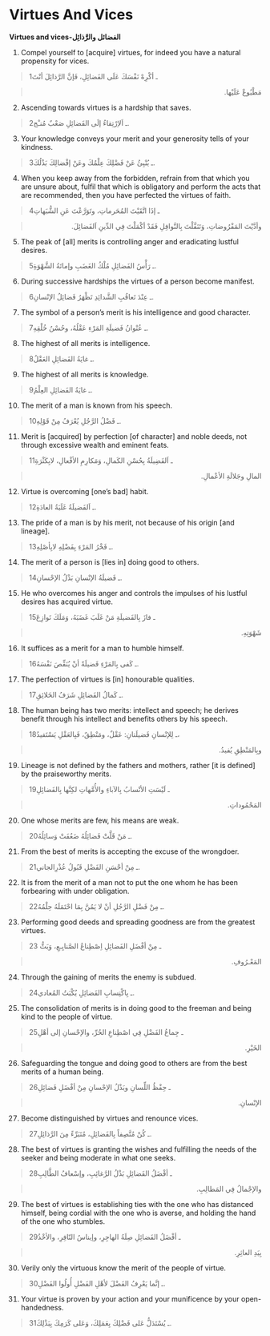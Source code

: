Virtues And Vices
=================

**Virtues and vices-الفضائل والرَّذائِل**

1. Compel yourself to [acquire] virtues, for indeed you have a natural
propensity for vices.

> 1ـ أكْرِهْ نَفْسَكَ عَلَى الفَضائِلِ، فَإنَّ الرَّذائِلَ أنْتَ
<blockquote dir="rtl">
  <p>
مَطْبُوعٌ عَلَيْها.
  </p>
</blockquote>

2. Ascending towards virtues is a hardship that saves.

> 2ـ اَلاِرْتِقاءُ إلَى الفَضائِلِ صَعْبٌ مُنـْج.

3. Your knowledge conveys your merit and your generosity tells of your
kindness.

> 3ـ يُنْبِئُ عَنْ فَضْلِكَ عِلْمُكَ وعَنْ إفْضالِكَ بَذْلُكَ.

4. When you keep away from the forbidden, refrain from that which you
are unsure about, fulfil that which is obligatory and perform the acts
that are recommended, then you have perfected the virtues of faith.

> 4ـ إذَا اتَّقَيْتَ المُحَرماتِ، وتَوَرَّعْتَ عَنِ الشُّبَهاتِ
<blockquote dir="rtl">
  <p>
وأدَّيْتَ المَفْرُوضاتِ، وَتَنَفَّلْتَ بِالنَّوافِلِ فَقَدْ أكْمَلْتَ
فِي الدِّينِ اَلفَضائِلَ.
  </p>
</blockquote>

5. The peak of [all] merits is controlling anger and eradicating lustful
desires.

> 5ـ رَأْسُ الفَضائِلِ مُلْكُ الغَضَبِ وإماتَةُ الشَّهْوَةِ.

6. During successive hardships the virtues of a person become manifest.

> 6ـ عِنْدَ تَعاقُبِ الشَّدائِدِ تَظْهَرُ فَضائِلُ الإنْسانِ.

7. The symbol of a person’s merit is his intelligence and good
character.

> 7ـ عُنْوانُ فَضيلَةِ المَرْءِ عَقْلُهُ، وحُسْنُ خُلْقِهِ.

8. The highest of all merits is intelligence.

> 8ـ غايَةُ الفَضائِلِ العَقْلُ.

9. The highest of all merits is knowledge.

> 9ـ غايَةُ الفَضائِلِ العِلْمُ.

10. The merit of a man is known from his speech.

> 10ـ فَضْلُ الرَّجُلِ يُعْرَفُ مِنْ قَوْلِهِ.

11. Merit is [acquired] by perfection [of character] and noble deeds,
not through excessive wealth and eminent feats.

> 11ـ اَلفَضِيلَةُ بِحُسْنِ الكَمالِ، وَمَكارِمِ الأفْعالِ، لابِكَثْرَةِ
<blockquote dir="rtl">
  <p>
المالِ وجَلالَةِ الأعْمالِ.
  </p>
</blockquote>

12. Virtue is overcoming [one’s bad] habit.

> 12ـ اَلفَضيلَةُ غَلَبَةُ العادَةِ.

13. The pride of a man is by his merit, not because of his origin [and
lineage].

> 13ـ فَخْرُ المَرْءِ بِفَضْلِهِ لابِأصْلِهِ.

14. The merit of a person is [lies in] doing good to others.

> 14ـ فَضيلَةُ الإنْسانِ بَذْلُ الإحْسانِ.

15. He who overcomes his anger and controls the impulses of his lustful
desires has acquired virtue.

> 15ـ فازَ بِالفَضيلَةِ مَنْ غَلَبَ غَضَبَهُ، وَمَلَكَ نَوازِعَ
<blockquote dir="rtl">
  <p>
شَهْوَتِهِ.
  </p>
</blockquote>

16. It suffices as a merit for a man to humble himself.

> 16ـ كَفى بِالمَرْءِ فَضيلَةً أنْ يُنَقِّصَ نَفْسَهُ.

17. The perfection of virtues is [in] honourable qualities.

> 17ـ كَمالُ الفَضائِلِ شَرَفُ الخَلائِقِ.

18. The human being has two merits: intellect and speech; he derives
benefit through his intellect and benefits others by his speech.

> 18ـ لِلإنْسانِ فَضيلَتانِ: عَقْلٌ، ومَنْطِقٌ، فَبِالعَقْلِ يَسْتَفيدُ،
<blockquote dir="rtl">
  <p>
وبِالمَنْطِقِ يُفيدُ.
  </p>
</blockquote>

19. Lineage is not defined by the fathers and mothers, rather [it is
defined] by the praiseworthy merits.

> 19ـ لَيْسَتِ الأنْسابُ بِالآباءِ والأُمَّهاتِ لكِنَّها بِالفَضائِلِ
<blockquote dir="rtl">
  <p>
المَحْمُوداتِ.
  </p>
</blockquote>

20. One whose merits are few, his means are weak.

> 20ـ مَنْ قَلَّتْ فَضائِلُهُ ضَعُفَتْ وَسائِلُهُ.

21. From the best of merits is accepting the excuse of the wrongdoer.

> 21ـ مِنْ أحْسَنِ الفَضْلِ قَبُولُ عُذْرِالجاني.

22. It is from the merit of a man not to put the one whom he has been
forbearing with under obligation.

> 22ـ مِنْ فَضْلِ الرَّجُلِ أنْ لا يَمُنَّ بِمَا احْتَمَلَهُ حِلْمُهُ.

23. Performing good deeds and spreading goodness are from the greatest
virtues.

> 23 ـ مِنْ أفْضَلِ الفَضائِلِ اِصْطِناعُ الصَّنايِـعِ، وَبَثُّ
<blockquote dir="rtl">
  <p>
المَعْـرُوفِ.
  </p>
</blockquote>

24. Through the gaining of merits the enemy is subdued.

> 24ـ بِاكْتِسابِ الفَضائِلِ يُكْبَتُ المُعادي.

25. The consolidation of merits is in doing good to the freeman and
being kind to the people of virtue.

> 25ـ جِماعُ الفَضْلِ فِي اصْطِناعِ الحُرِّ، والإحْسانِ إلى أهْلِ
<blockquote dir="rtl">
  <p>
الخَيْرِ.
  </p>
</blockquote>

26. Safeguarding the tongue and doing good to others are from the best
merits of a human being.

> 26ـ حِفْظُ اللِّسانِ وبَذْلُ الإحْسانِ مِنْ أفْضَلِ فَضائِلِ
<blockquote dir="rtl">
  <p>
الإنْسانِ.
  </p>
</blockquote>

27. Become distinguished by virtues and renounce vices.

> 27ـ كُنْ مُتَّصِفاً بِالفَضائِلِ، مُتَبَرِّءً مِنَ الرَّذائِلِ.

28. The best of virtues is granting the wishes and fulfilling the needs
of the seeker and being moderate in what one seeks.

> 28ـ أفْضَلُ الفَضائِلِ بَذْلُ الرَّغائِبِ، وإسْعافُ الطَّالِبِ
<blockquote dir="rtl">
  <p>
والإجْمالُ فِي المَطالِبِ.
  </p>
</blockquote>

29. The best of virtues is establishing ties with the one who has
distanced himself, being cordial with the one who is averse, and holding
the hand of the one who stumbles.

> 29ـ أفْضَلُ الفَضائِلِ صِلَةُ الهاجِرِ، وإيناسُ النّافِرِ، والأخْذُ
<blockquote dir="rtl">
  <p>
بِيَدِ العاثِرِ.
  </p>
</blockquote>

30. Verily only the virtuous know the merit of the people of virtue.

> 30ـ إنَّما يَعْرِفُ الفَضْلَ لأهْلِ الفَضْلِ أُولُوا الفَضْلِ.

31. Your virtue is proven by your action and your munificence by your
open-handedness.

> 31ـ يُسْتَدَلُّ عَلى فَضْلِكَ بِعَمَلِكَ، وَعَلى كَرَمِكَ بِبَذْلِكَ.


